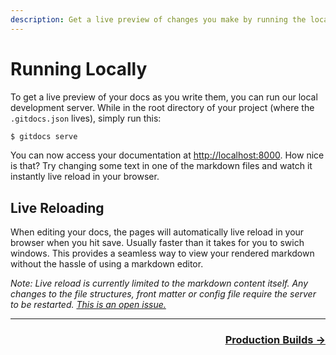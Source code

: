 ```yaml
---
description: Get a live preview of changes you make by running the local server.
---
```

# Running Locally

To get a live preview of your docs as you write them, you can run our local development server. While in the root directory of your project (where the `.gitdocs.json` lives), simply run this:

```bash
$ gitdocs serve
```

You can now access your documentation at <a href="http://localhost:8000" target="_blank">http://localhost:8000</a>. How nice is that? Try changing some text in one of the markdown files and watch it instantly live reload in your browser.

## Live Reloading

When editing your docs, the pages will automatically live reload in your browser when you hit save. Usually faster than it takes for you to swich windows. This provides a seamless way to view your rendered markdown without the hassle of using a markdown editor.

_Note: Live reload is currently limited to the markdown content itself. Any changes to the file structures, front matter or config file require the server to be restarted. [This is an open issue.](https://github.com/timberio/gitdocs/issues/139)_

---

<div align="right">
  <h3><a href="/production-builds">Production Builds →</a></h3>
</div>
